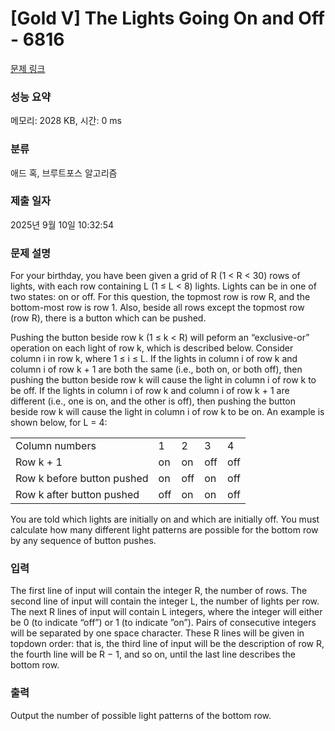 # [Gold V] The Lights Going On and Off - 6816 

[문제 링크](https://www.acmicpc.net/problem/6816) 

### 성능 요약

메모리: 2028 KB, 시간: 0 ms

### 분류

애드 혹, 브루트포스 알고리즘

### 제출 일자

2025년 9월 10일 10:32:54

### 문제 설명

<p>For your birthday, you have been given a grid of R (1 < R < 30) rows of lights, with each row containing L (1 ≤ L < 8) lights. Lights can be in one of two states: on or off. For this question, the topmost row is row R, and the bottom-most row is row 1. Also, beside all rows except the topmost row (row R), there is a button which can be pushed.</p>

<p>Pushing the button beside row k (1 ≤ k < R) will peform an “exclusive-or” operation on each light of row k, which is described below. Consider column i in row k, where 1 ≤ i ≤ L. If the lights in column i of row k and column i of row k + 1 are both the same (i.e., both on, or both off), then pushing the button beside row k will cause the light in column i of row k to be off. If the lights in column i of row k and column i of row k + 1 are different (i.e., one is on, and the other is off), then pushing the button beside row k will cause the light in column i of row k to be on. An example is shown below, for L = 4:</p>

<table class="table table-bordered">
	<tbody>
		<tr>
			<td>Column numbers</td>
			<td>1</td>
			<td>2</td>
			<td>3</td>
			<td>4</td>
		</tr>
		<tr>
			<td>Row k + 1</td>
			<td>on</td>
			<td>on</td>
			<td>off</td>
			<td>off</td>
		</tr>
		<tr>
			<td>Row k before button pushed</td>
			<td>on</td>
			<td>off</td>
			<td>on</td>
			<td>off</td>
		</tr>
		<tr>
			<td>Row k after button pushed</td>
			<td>off</td>
			<td>on</td>
			<td>on</td>
			<td>off</td>
		</tr>
	</tbody>
</table>

<p>You are told which lights are initially on and which are initially off. You must calculate how many different light patterns are possible for the bottom row by any sequence of button pushes.</p>

### 입력 

 <p>The first line of input will contain the integer R, the number of rows. The second line of input will contain the integer L, the number of lights per row. The next R lines of input will contain L integers, where the integer will either be 0 (to indicate “off”) or 1 (to indicate ”on”). Pairs of consecutive integers will be separated by one space character. These R lines will be given in topdown order: that is, the third line of input will be the description of row R, the fourth line will be R − 1, and so on, until the last line describes the bottom row.</p>

### 출력 

 <p>Output the number of possible light patterns of the bottom row.</p>

